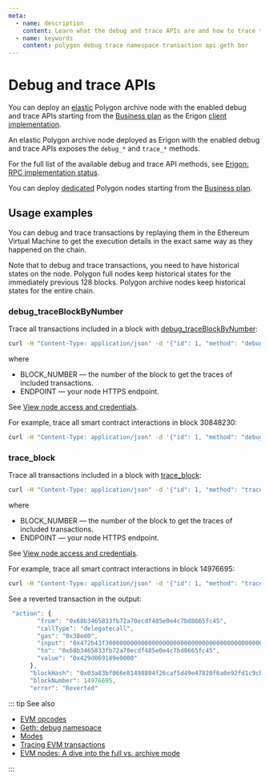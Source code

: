 ```yaml
---
meta:
  - name: description
    content: Learn what the debug and trace APIs are and how to trace transactions on Polygon.
  - name: keywords
    content: polygon debug trace namespace transaction api geth bor
---
```


# Debug and trace APIs

You can deploy an [elastic](/glossary/elastic-node) Polygon archive node with the enabled debug and trace APIs starting from the <a href="https://chainstack.com/pricing/" target="_blank">Business plan</a> as the Erigon [client implementation](/operations/ethereum/clients).

An elastic Polygon archive node deployed as Erigon with the enabled debug and trace APIs exposes the `debug_*` and `trace_*` methods.

For the full list of the available debug and trace API methods, see [Erigon: RPC implementation status](https://github.com/ledgerwatch/erigon/blob/stable/cmd/rpcdaemon/README.md#rpc-implementation-status).


You can deploy [dedicated](/glossary/dedicated-node) Polygon nodes starting from the <a href="https://chainstack.com/pricing/" target="_blank">Business plan</a>.

## Usage examples

You can debug and trace transactions by replaying them in the Ethereum Virtual Machine to get the execution details in the exact same way as they happened on the chain.

Note that to debug and trace transactions, you need to have historical states on the node. Polygon full nodes keep historical states for the immediately previous 128 blocks. Polygon archive nodes keep historical states for the entire chain.

### debug_traceBlockByNumber

Trace all transactions included in a block with [debug_traceBlockByNumber](https://geth.ethereum.org/docs/rpc/ns-debug#debug_traceblockbynumber):

``` sh
curl -H "Content-Type: application/json" -d '{"id": 1, "method": "debug_traceBlockByNumber", "params": ["BLOCK_NUMBER"]}' ENDPOINT
```

where

* BLOCK_NUMBER — the number of the block to get the traces of included transactions.
* ENDPOINT — your node HTTPS endpoint.

See [View node access and credentials](/platform/view-node-access-and-credentials).

For example, trace all smart contract interactions in block 30848230:

``` sh
curl -H "Content-Type: application/json" -d '{"id": 1, "method": "debug_traceBlockByNumber", "params": ["30848230", {"tracer": "callTracer"}]}' https://nd-123-456-789.p2pify.com/3c6e0b8a9c15224a8228b9a98ca1531d
```
### trace_block

Trace all transactions included in a block with [trace_block](https://openethereum.github.io/JSONRPC-trace-module#trace_block):

``` sh
curl -H "Content-Type: application/json" -d '{"id": 1, "method": "trace_block", "params": ["BLOCK_NUMBER"]}' ENDPOINT
```

where

* BLOCK_NUMBER — the number of the block to get the traces of included transactions.
* ENDPOINT — your node HTTPS endpoint.

See [View node access and credentials](/platform/view-node-access-and-credentials).

For example, trace all smart contract interactions in block 14976695:

``` sh
curl -H "Content-Type: application/json" -d '{"id": 1, "method": "trace_block", "params": ["14976695"]}' https://nd-123-456-789.p2pify.com/3c6e0b8a9c15224a8228b9a98ca1531d
```

See a reverted transaction in the output:

``` js
 "action": {
        "from": "0x68b3465833fb72a70ecdf485e0e4c7bd8665fc45",
        "callType": "delegatecall",
        "gas": "0x38ed0",
        "input": "0x472b43f30000000000000000000000000000000000000000000000000429d069189e00000000000000000000000000000000000000000000000000160d962fcdfd0bb02400000000000000000000000000000000000000000000000000000000000000800000000000000000000000000b5ec97d9a8a9941a28a88084a1f670c62bd8bf40000000000000000000000000000000000000000000000000000000000000002000000000000000000000000c02aaa39b223fe8d0a0e5c4f27ead9083c756cc2000000000000000000000000b00b2e950d7ef8bdc49377c49676d1550deab982",
        "to": "0x68b3465833fb72a70ecdf485e0e4c7bd8665fc45",
        "value": "0x429d069189e0000"
      },
      "blockHash": "0x03a83bf066e81498804f26caf5d49e47820f6a0e92fd1c9cb7dc3b87bf46cf0f",
      "blockNumber": 14976695,
      "error": "Reverted"
```

::: tip See also

* [EVM opcodes](https://ethereum.org/en/developers/docs/evm/opcodes)
* [Geth: debug namespace](https://geth.ethereum.org/docs/rpc/ns-debug)
* [Modes](/operations/polygon/modes)
* <a href="https://support.chainstack.com/hc/en-us/articles/900003400806-Tracing-EVM-transactions" target="_blank">Tracing EVM transactions</a>
* <a href="https://chainstack.com/evm-nodes-a-dive-into-the-full-vs-archive-mode/" target="_blank">EVM nodes: A dive into the full vs. archive mode </a>

:::
